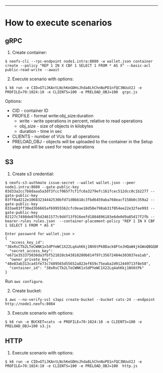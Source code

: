 ---

# How to execute scenarios

## gRPC

1. Create container:

```shell
$ neofs-cli --rpc-endpoint node1.intra:8080 -w wallet.json container create --policy "REP 1 IN X CBF 1 SELECT 1 FROM * AS X" --basic-acl public-read-write --await
```

2. Execute scenario with options:

```shell
$ k6 run -e CID=GTiJKAntLNchKeGDHsJhda8LhChnNoPD1nfQC3NUuV2J -e PROFILE=70:1024:10 -e CLIENTS=100 -e PRELOAD_OBJ=100  grpc.js
```

Options:
  * CID - container ID
  * PROFILE - format write:obj_size:duration
      * write    - write operations in percent, relative to read operations
      * obj_size - size of objects in kilobytes
      * duration - time in sec
  * CLIENTS - number of VUs for all operations
  * PRELOAD_OBJ - objects will be uploaded to the container in the Setup step and will be used for read operations

## S3

1. Create s3 credential:

```shell
$ neofs-s3-authmate issue-secret --wallet wallet.json --peer node1.intra:8080 --gate-public-key 03d33a2cc7b8daaa5a3df3fccf065f7cf1fc6a3279efc161fcec512dcc0c1b2277 --gate-public-key 03ff0ad212e10683234442530bfd71d0bb18c3fbd6459aba768eacf158b0c359a2 --gate-public-key 033ae03ff30ed3b6665af69955562cfc0eae18d50e798ab31f054ee22e32fee993 --gate-public-key 02127c7498de0765d2461577c9d4f13f916eefd1884896183e6de0d9a85d17f2fb --bearer-rules rules.json  --container-placement-policy "REP 1 IN X CBF 1 SELECT 1 FROM * AS X"

Enter password for wallet.json > 
{
  "access_key_id": "38xRsCTb2LTeCWNK1x5dPYeWC1X22Lq4ahKkj1NV6tPk0Dack8FteJHQaW4jkGWoQBGQ8R8UW6CdoAr7oiwS7fFQb",
  "secret_access_key": "e671e353375030da3fbf521028cb43810280b814f97c35672484e303037ea1ab",
  "owner_private_key": "48e83ab313ca45fe73c7489565d55652a822ef659c75eaba2d912449713f8e58",
  "container_id": "38xRsCTb2LTeCWNK1x5dPYeWC1X22Lq4ahKkj1NV6tPk"
}
```

Run `aws configure`.

2. Create bucket:

```shell
$ aws --no-verify-ssl s3api create-bucket --bucket cats-24 --endpoint http://node1.neofs:8084

```

3. Execute scenario with options:

```shell
$ k6 run -e BUCKET=cats -e PROFILE=70:1024:10 -e CLIENTS=100 -e PRELOAD_OBJ=100 s3.js

```

## HTTP

1. Execute scenario with options:

```shell
$ k6 run -e CID=GTiJKAntLNchKeGDHsJhda8LhChnNoPD1nfQC3NUuV2J -e PROFILE=70:1024:10 -e CLIENTS=100 -e PRELOAD_OBJ=100  http.js
```
